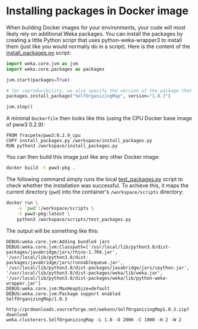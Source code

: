 # Installing packages in Docker image

When building Docker images for your environments, your code will most likely rely
on additional Weka packages. You can install the packages by creating a little
Python script that uses python-weka-wrapper3 to install them (just like you would
normally do in a script). Here is the content of the [install_packages.py](install_packages.py)
script:

```python
import weka.core.jvm as jvm
import weka.core.packages as packages

jvm.start(packages=True)

# for reproducibility, we also specify the version of the package that we need
packages.install_package("SelfOrganizingMap", version="1.0.3")

jvm.stop()
```

A minimal `Dockerfile` then looks like this (using the CPU Docker base image of pww3 0.2.9):

```
FROM fracpete/pww3:0.2.9_cpu
COPY install_packages.py /workspace/install_packages.py
RUN python3 /workspace/install_packages.py
```

You can then build this image just like any other Docker image:

```bash
docker build -t pww3-pkg .
```

The following command simply runs the local [test_packages.py](test_packages.py) script
to check whether the installation was successful. To achieve this, it maps the 
current directory (``pwd``) into the container's `/workspace/scripts` directory: 

```bash
docker run \
    -v `pwd`:/workspace/scripts \
    -t pww3-pkg:latest \
    python3 /workspace/scripts/test_packages.py
```

The output will be something like this:

```
DEBUG:weka.core.jvm:Adding bundled jars
DEBUG:weka.core.jvm:Classpath=['/usr/local/lib/python3.8/dist-packages/javabridge/jars/rhino-1.7R4.jar', '/usr/local/lib/python3.8/dist-packages/javabridge/jars/runnablequeue.jar', '/usr/local/lib/python3.8/dist-packages/javabridge/jars/cpython.jar', '/usr/local/lib/python3.8/dist-packages/weka/lib/weka.jar', '/usr/local/lib/python3.8/dist-packages/weka/lib/python-weka-wrapper.jar']
DEBUG:weka.core.jvm:MaxHeapSize=default
DEBUG:weka.core.jvm:Package support enabled
SelfOrganizingMap/1.0.3
  http://prdownloads.sourceforge.net/wekann/SelfOrganizingMap1.0.3.zip?download
weka.clusterers.SelfOrganizingMap -L 1.0 -O 2000 -C 1000 -H 2 -W 2
```
